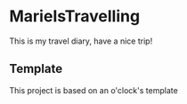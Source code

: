 # MarieIsTravelling
This is my travel diary, have a nice trip!

## Template
This project is based on an o'clock's template